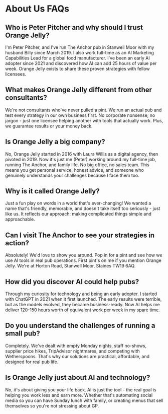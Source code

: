 # About Us FAQs

## Who is Peter Pitcher and why should I trust Orange Jelly?

I'm Peter Pitcher, and I've run The Anchor pub in Stanwell Moor with my husband Billy since March 2019. I also work full-time as an AI Marketing Capabilities Lead for a global food manufacturer. I've been an early AI adopter since 2021 and discovered how AI can add 25 hours of value per week. Orange Jelly exists to share these proven strategies with fellow licensees.

## What makes Orange Jelly different from other consultants?

We're not consultants who've never pulled a pint. We run an actual pub and test every strategy in our own business first. No corporate nonsense, no jargon - just one licensee helping another with tools that actually work. Plus, we guarantee results or your money back.

## Is Orange Jelly a big company?

No, Orange Jelly started in 2016 with Laura Willis as a digital agency, then pivoted in 2019. Now it's just me (Peter) working around my full-time job, running The Anchor, and family life. No big office, no sales team. This means you get personal service, honest advice, and someone who genuinely understands your challenges because I face them too.

## Why is it called Orange Jelly?

Just a fun play on words in a world that's ever-changing! We wanted a name that's friendly, memorable, and doesn't take itself too seriously - just like us. It reflects our approach: making complicated things simple and approachable.

## Can I visit The Anchor to see your strategies in action?

Absolutely! We'd love to show you around. Pop in for a pint and see how we use AI tools in real pub operations. First pint's on me if you mention Orange Jelly. We're at Horton Road, Stanwell Moor, Staines TW19 6AQ.

## How did you discover AI could help pubs?

Through my curiosity for technology and being an early adopter. I started with ChatGPT in 2021 when it first launched. The early results were terrible, but as the models evolved, they became business-ready. Now AI helps me deliver 120-150 hours worth of equivalent work per week in my spare time.

## Do you understand the challenges of running a small pub?

Completely. We've dealt with empty Monday nights, staff no-shows, supplier price hikes, TripAdvisor nightmares, and competing with Wetherspoons. That's why our solutions are practical, affordable, and designed for real pub life.

## Is Orange Jelly just about AI and technology?

No, it's about giving you your life back. AI is just the tool - the real goal is helping you work less and earn more. Whether that's automating social media so you can have Sunday lunch with family, or creating menus that sell themselves so you're not stressing about GP.